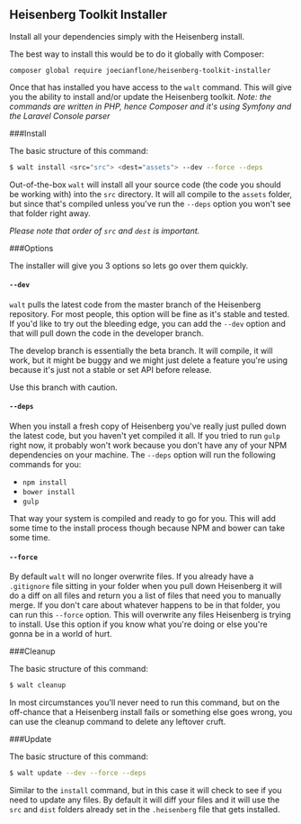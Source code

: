 ## Heisenberg Toolkit Installer

Install all your dependencies simply with the Heisenberg install.

The best way to install this would be to do it globally with Composer:

```
composer global require joecianflone/heisenberg-toolkit-installer
```

Once that has installed you have access to the `walt` command. This will give you the ability to install and/or update the Heisenberg toolkit. *Note: the commands are written in PHP, hence Composer and it's using Symfony and the Laravel Console parser*

###Install

The basic structure of this command:

```Bash
$ walt install <src="src"> <dest="assets"> --dev --force --deps
```

Out-of-the-box `walt` will install all your source code (the code you should be working with) into the `src` directory. It will all compile to the `assets` folder, but since that's compiled unless you've run the `--deps` option you won't see that folder right away.

*Please note that order of `src` and `dest` is important.*


###Options

The installer will give you 3 options so lets go over them quickly.

#### `--dev`

`walt` pulls the latest code from the master branch of the Heisenberg repository. For most people, this option will be fine as it's stable and tested. If you'd like to try out the bleeding edge, you can add the `--dev` option and that will pull down the code in the developer branch.

The develop branch is essentially the beta branch. It will compile, it will work, but it might be buggy and we might just delete a feature you're using because it's just not a stable or set API before release.

Use this branch with caution.

#### `--deps`

When you install a fresh copy of Heisenberg you've really just pulled down the latest code, but you haven't yet compiled it all. If you tried to run `gulp` right now, it probably won't work because you don't have any of your NPM dependencies on your machine. The `--deps` option will run the following commands for you:

+ `npm install`
+ `bower install`
+ `gulp`

That way your system is compiled and ready to go for you. This will add some time to the install process though because NPM and bower can take some time.

#### `--force`

By default `walt` will no longer overwrite files. If you already have a `.gitignore` file sitting in your folder when you pull down Heisenberg it will do a diff on all files and return you a list of files that need you to manually merge. If you don't care about whatever happens to be in that folder, you can run this `--force` option. This will overwrite any files Heisenberg is trying to install. Use this option if you know what you're doing or else you're gonna be in a world of hurt.

###Cleanup

The basic structure of this command:

```Bash
$ walt cleanup
```

In most circumstances you'll never need to run this command, but on the off-chance that a Heisenberg install fails or something else goes wrong, you can use the cleanup command to delete any leftover cruft.

###Update

The basic structure of this command:

```Bash
$ walt update --dev --force --deps
```

Similar to the `install` command, but in this case it will check to see if you need to update any files. By default it will diff your files and it will use the `src` and `dist` folders already set in the `.heisenberg` file that gets installed.
